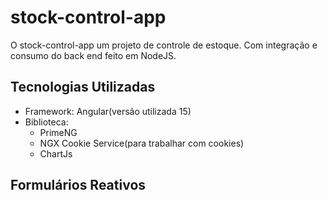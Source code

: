 # stock-control-app

O stock-control-app um projeto de controle de estoque.
Com integração e consumo do back end feito em NodeJS.

## Tecnologias Utilizadas

- Framework: Angular(versão utilizada 15)
- Biblioteca:
  - PrimeNG
  - NGX Cookie Service(para trabalhar com cookies)
  - ChartJs

## Formulários Reativos

